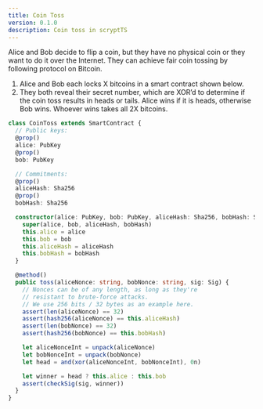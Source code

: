 ```yaml
---
title: Coin Toss
version: 0.1.0
description: Coin toss in scryptTS
---
```


Alice and Bob decide to flip a coin, but they have no physical coin or they want to do it over the Internet. They can achieve fair coin tossing by following protocol on Bitcoin.

1. Alice and Bob each locks X bitcoins in a smart contract shown below.
2. They both reveal their secret number, which are XOR’d to determine if the coin toss results in heads or tails. Alice wins if it is heads, otherwise Bob wins. Whoever wins takes all 2X bitcoins.

```ts
class CoinToss extends SmartContract {
  // Public keys:
  @prop()
  alice: PubKey
  @prop()
  bob: PubKey

  // Commitments:
  @prop()
  aliceHash: Sha256
  @prop()
  bobHash: Sha256

  constructor(alice: PubKey, bob: PubKey, aliceHash: Sha256, bobHash: Sha256) {
    super(alice, bob, aliceHash, bobHash)
    this.alice = alice
    this.bob = bob
    this.aliceHash = aliceHash
    this.bobHash = bobHash
  }

  @method()
  public toss(aliceNonce: string, bobNonce: string, sig: Sig) {
    // Nonces can be of any length, as long as they're
    // resistant to brute-force attacks.
    // We use 256 bits / 32 bytes as an example here.
    assert(len(aliceNonce) == 32)
    assert(hash256(aliceNonce) == this.aliceHash)
    assert(len(bobNonce) == 32)
    assert(hash256(bobNonce) == this.bobHash)

    let aliceNonceInt = unpack(aliceNonce)
    let bobNonceInt = unpack(bobNonce)
    let head = and(xor(aliceNonceInt, bobNonceInt), 0n)

    let winner = head ? this.alice : this.bob
    assert(checkSig(sig, winner))
  }
}
```
